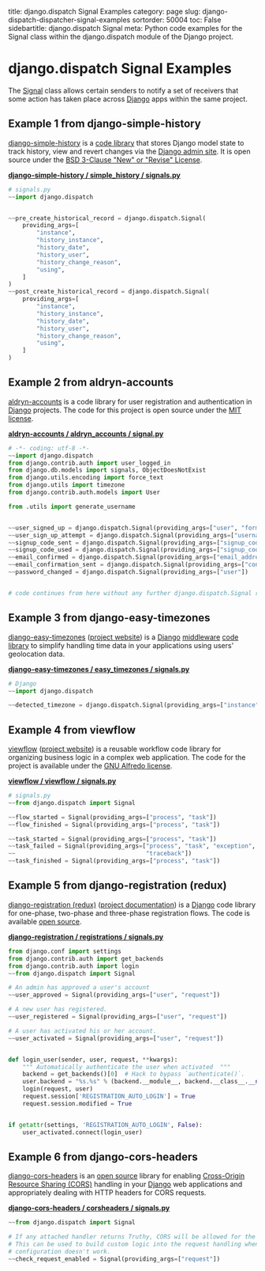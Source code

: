title: django.dispatch Signal Examples
category: page
slug: django-dispatch-dispatcher-signal-examples
sortorder: 50004
toc: False
sidebartitle: django.dispatch Signal
meta: Python code examples for the Signal class within the django.dispatch module of the Django project. 


# django.dispatch Signal Examples
The 
[Signal](https://github.com/django/django/blob/master/django/dispatch/dispatcher.py)
class allows certain senders to notify a set of receivers that some action 
has taken place across [Django](/django.html) apps within the same project.


## Example 1 from django-simple-history
[django-simple-history](https://github.com/treyhunner/django-simple-history) 
is a [code library](https://pypi.org/project/django-simple-history/) that 
stores Django model state to track history, view and revert changes via the 
[Django admin site](https://docs.djangoproject.com/en/dev/ref/contrib/admin/).
It is open source under the 
[BSD 3-Clause "New" or "Revise" License](https://github.com/treyhunner/django-simple-history/blob/master/LICENSE.txt).

[**django-simple-history / simple_history / signals.py**](https://github.com/treyhunner/django-simple-history/blob/master/simple_history/signals.py)

```python
# signals.py
~~import django.dispatch


~~pre_create_historical_record = django.dispatch.Signal(
    providing_args=[
        "instance",
        "history_instance",
        "history_date",
        "history_user",
        "history_change_reason",
        "using",
    ]
)
~~post_create_historical_record = django.dispatch.Signal(
    providing_args=[
        "instance",
        "history_instance",
        "history_date",
        "history_user",
        "history_change_reason",
        "using",
    ]
)
```


## Example 2 from aldryn-accounts
[aldryn-accounts](https://github.com/divio/aldryn-accounts) is a code library
for user registration and authentication in [Django](/django.html) projects.
The code for this project is open source under the 
[MIT license](https://github.com/divio/aldryn-accounts/blob/develop/LICENSE).

[**aldryn-accounts / aldryn_accounts / signal.py**](https://github.com/divio/aldryn-accounts/blob/develop/aldryn_accounts/signals.py)

```python
# -*- coding: utf-8 -*-
~~import django.dispatch
from django.contrib.auth import user_logged_in
from django.db.models import signals, ObjectDoesNotExist
from django.utils.encoding import force_text
from django.utils import timezone
from django.contrib.auth.models import User

from .utils import generate_username


~~user_signed_up = django.dispatch.Signal(providing_args=["user", "form"])
~~user_sign_up_attempt = django.dispatch.Signal(providing_args=["username",  "email", "result"])
~~signup_code_sent = django.dispatch.Signal(providing_args=["signup_code"])
~~signup_code_used = django.dispatch.Signal(providing_args=["signup_code_result"])
~~email_confirmed = django.dispatch.Signal(providing_args=["email_address"])
~~email_confirmation_sent = django.dispatch.Signal(providing_args=["confirmation"])
~~password_changed = django.dispatch.Signal(providing_args=["user"])


# code continues from here without any further django.dispatch.Signal references
```


## Example 3 from django-easy-timezones
[django-easy-timezones](https://github.com/Miserlou/django-easy-timezones)
([project website](https://www.gun.io/blog/django-easy-timezones))
is a [Django](/django.html) 
[middleware](https://docs.djangoproject.com/en/2.2/topics/http/middleware/)
[code library](https://pypi.org/project/django-easy-timezones/)
to simplify handling time data in your applications using
users' geolocation data.

[**django-easy-timezones / easy_timezones / signals.py**](https://github.com/Miserlou/django-easy-timezones/blob/master/easy_timezones/middleware.py)

```python
# Django
~~import django.dispatch

~~detected_timezone = django.dispatch.Signal(providing_args=["instance", "timezone"])
```


## Example 4 from viewflow
[viewflow](https://github.com/viewflow/viewflow) 
([project website](http://viewflow.io/)) is a reusable workflow
code library for organizing business logic in a complex web application.
The code for the project is available under the 
[GNU Alfredo license](https://github.com/viewflow/viewflow/blob/master/LICENSE).

[**viewflow / viewflow / signals.py**](https://github.com/viewflow/viewflow/blob/master/viewflow/signals.py)

```python
# signals.py
~~from django.dispatch import Signal

~~flow_started = Signal(providing_args=["process", "task"])
~~flow_finished = Signal(providing_args=["process", "task"])

~~task_started = Signal(providing_args=["process", "task"])
~~task_failed = Signal(providing_args=["process", "task", "exception", 
~~                                     "traceback"])
~~task_finished = Signal(providing_args=["process", "task"])
```


## Example 5 from django-registration (redux)
[django-registration (redux)](https://github.com/macropin/django-registration)
([project documentation](https://django-registration-redux.readthedocs.io/en/latest/))
is a [Django](/django.html) code library for one-phase, two-phase and 
three-phase registration flows. The code is available 
[open source](https://github.com/macropin/django-registration/blob/master/LICENSE). 

[**django-registration / registrations / signals.py**](https://github.com/macropin/django-registration/blob/master/registration/signals.py)

```python
from django.conf import settings
from django.contrib.auth import get_backends
from django.contrib.auth import login
~~from django.dispatch import Signal

# An admin has approved a user's account
~~user_approved = Signal(providing_args=["user", "request"])

# A new user has registered.
~~user_registered = Signal(providing_args=["user", "request"])

# A user has activated his or her account.
~~user_activated = Signal(providing_args=["user", "request"])


def login_user(sender, user, request, **kwargs):
    """ Automatically authenticate the user when activated  """
    backend = get_backends()[0]  # Hack to bypass `authenticate()`.
    user.backend = "%s.%s" % (backend.__module__, backend.__class__.__name__)
    login(request, user)
    request.session['REGISTRATION_AUTO_LOGIN'] = True
    request.session.modified = True


if getattr(settings, 'REGISTRATION_AUTO_LOGIN', False):
    user_activated.connect(login_user)
```


## Example 6 from django-cors-headers
[django-cors-headers](https://github.com/ottoyiu/django-cors-headers) is
an 
[open source](https://github.com/ottoyiu/django-cors-headers/blob/master/LICENSE)
library for enabling 
[Cross-Origin Resource Sharing (CORS)](https://developer.mozilla.org/en-US/docs/Web/HTTP/CORS) 
handling in your [Django](/django.html) web applications and appropriately
dealing with HTTP headers for CORS requests.

[**django-cors-headers / corsheaders / signals.py**](https://github.com/ottoyiu/django-cors-headers/blob/master/corsheaders/signals.py)

```python
~~from django.dispatch import Signal

# If any attached handler returns Truthy, CORS will be allowed for the request.
# This can be used to build custom logic into the request handling when the
# configuration doesn't work.
~~check_request_enabled = Signal(providing_args=["request"])
```
